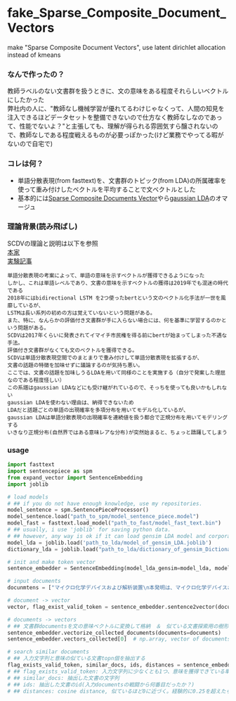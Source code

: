 # fake_Sparse_Composite_Document_Vectors
make "Sparse Composite Document Vectors", use latent dirichlet allocation instead of kmeans

### なんで作ったの？
教師ラベルのない文書群を扱うときに、文の意味をある程度それらしいベクトルにしたかった  
弊社内の人に、"教師なし機械学習が優れてるわけじゃなくって、人間の知見を注入できるほどデータセットを整備できないので仕方なく教師なしなのであって、性能でないよ？"と主張しても、理解が得られる雰囲気すら醸されないので、教師なしである程度戦えるものが必要っぽかった(けど業務でやってる暇がないので自宅で)

### コレは何？
- 単語分散表現(from fasttext)を、文書群のトピック(from LDA)の所属確率を使って重み付けしたベクトルを平均することで文ベクトルとした
- 基本的には[Sparse Composite Documents Vector](https://arxiv.org/pdf/1612.06778.pdf)やら[gaussian LDA](https://www.aclweb.org/anthology/P15-1077)のオマージュ

### 理論背景(読み飛ばし)
SCDVの理論と説明は以下を参照  
[本家](https://dheeraj7596.github.io/SDV/)  
[実験記事](https://qiita.com/fufufukakaka/items/a7316273908a7c400868)  

    単語分散表現の考案によって、単語の意味を示すベクトルが獲得できるようになった
    しかし、これは単語レベルであり、文書の意味を示すベクトルの獲得は2019年でも混迷の時代である
    2018年にはbidirectional LSTM を2つ使ったbertという文のベクトル化手法が一世を風靡しているが、
    LSTMは長い系列の初めの方は覚えていないという問題がある。
    また、特に、なんらかの評価付き文書群が手に入らない場合には、何を基準に学習するのかという問題がある。
    SCDVは2017年くらいに発表されてイマイチ市民権を得る前にbertが始まってしまった不遇な手法。
    評価付き文書群がなくても文のベクトルを獲得できる。
    SCDVは単語分散表現空間でのまとまりで重み付けして単語分散表現を拡張するが、
    文書の話題の特徴を加味せずに議論するのが気持ち悪い。
    ここでは、文書の話題を加味しうるLDAを用いて同様のことを実施する（自分で発案した理屈なのである程度怪しい）
    この系譜はgaussian LDAなどにも受け継がれているので、そっちを使っても良いかもしれない
    gaussian LDAを使わない理由は、納得できないため
    LDAだと話題ごとの単語の出現確率を多項分布を用いてモデル化しているが、
    gaussian LDAは単語分散表現の出現確率を連続値を扱う都合で正規分布を用いてモデリングする
    いきなり正規分布(自然界ではある意味レアな分布)が突然始まると、ちょっと躊躇してしまう
    

### usage
```python
import fasttext
import sentencepiece as spm
from expand_vector import SentenceEmbedding
import joblib

# load models
# ## if you do not have enough knowledge, use my repositories.
model_sentence = spm.SentencePieceProcessor()
model_sentence.load("path_to_spm/model_sentence_piece.model")
model_fast = fasttext.load_model("path_to_fast/model_fast_text.bin")
# ## usually, i use 'joblib' for saving python data.
# ## however, any way is ok if it can load gensim LDA model and corpora.dictionary.Dictionary
model_lda = joblib.load('path_to_lda/model_of_gensim_LDA.joblib')
dictionary_lda = joblib.load("path_to_lda/dictionary_of_gensim_Dictionary.joblib")

# init and make token vector
sentence_embedder = SentenceEmbedding(model_lda_gensim=model_lda, model_fast_text=model_fast, model_sentence_piece=model_sentence, dictionary_lda=dictionary_lda)

# input documents
docunmtens = ["マイクロ化学デバイスおよび解析装置\n本発明は、マイクロ化学デバイスおよび解析装置に係り、特に、細胞を保持するマイクロウエルが多数形成されたマイクロ化学デバイスおよび解析装置に関する。", ...]

# document -> vector
vector, flag_exist_valid_token = sentence_embedder.sentence2vector(documents[0])  # [np.array, bool]

# documents -> vectors
# ## 文書群documentsを文の意味ベクトルに変換して格納　＆　似ている文書探索用の樹形図探索アルゴリズムのインデックス作成
sentence_embedder.vectorize_collected_documents(documents=documents)
sentence_embedder.vectors_collected[0]  # np.array, vector of documents[0]

# search similar documents
# ## 入力文字列と意味の似ている文書topn個を抽出する
flag_exists_valid_token, similar_docs, ids, distances = sentence_embedder.fetch_similar_doc_and_info("細胞の検査をする", topn=10)
# ## flag_exists_valid_token: 入力文字列に少なくとも1つ、意味を獲得できている単語が含まれたらTrue, 無いとFalse(他の戻り値は無意味になる)
# ## similar_docs: 抽出した文書の文字列
# ## ids: 抽出した文書のid(入力documentsの戦闘から何番目だったか？)
# ## distances: cosine distance, 似ているほど0に近づく。経験的に0.25を超えたら似ていないように見える
```
